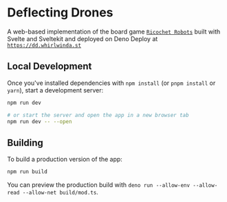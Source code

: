 # Deflecting Drones

A web-based implementation of the board game
[`Ricochet Robots`](https://en.wikipedia.org/wiki/Ricochet_Robots)
built with Svelte and Sveltekit and deployed on Deno Deploy at [`https://dd.whirlwinda.st`](https://dd.whirlwinda.st)

## Local Development

Once you've installed dependencies with `npm install` (or
`pnpm install` or `yarn`), start a development server:

```bash
npm run dev

# or start the server and open the app in a new browser tab
npm run dev -- --open
```

## Building

To build a production version of the app:

```bash
npm run build
```

You can preview the production build with `deno run --allow-env --allow-read --allow-net build/mod.ts`.
